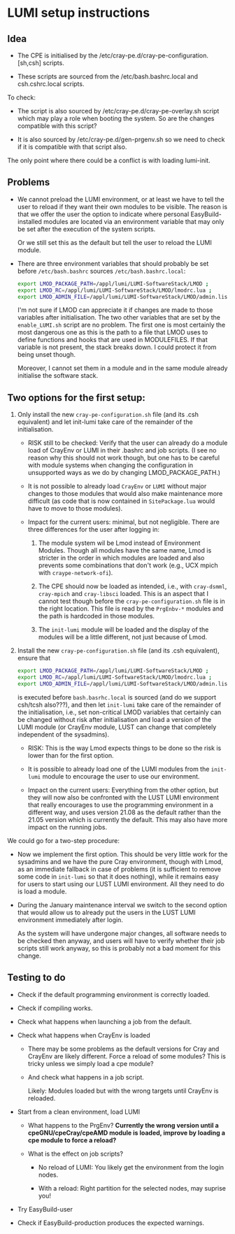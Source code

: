 # LUMI setup instructions

## Idea

  * The CPE is initialised by the /etc/cray-pe.d/cray-pe-configuration.[sh,csh] scripts.

  * These scripts are sourced from the /etc/bash.bashrc.local and csh.cshrc.local
    scripts.

To check:

  * The script is also sourced by /etc/cray-pe.d/cray-pe-overlay.sh script which may
    play a role when booting the system. So are the changes compatible with this script?

  * It is also sourced by /etc/cray-pe.d/gen-prgenv.sh so we need to check if it is
    compatible with that script also.

The only point where there could be a conflict is with loading lumi-init.


## Problems

  * We cannot preload the LUMI environment, or at least we have to tell the user to reload if
    they want their own modules to be visible. The reason is that we offer the user the option
    to indicate where personal EasyBuild-installed modules are located via an environment
    variable that may only be set after the execution of the system scripts.

    Or we still set this as the default but tell the user to reload the LUMI module.

  * There are three environment variables that should probably be set before `/etc/bash.bashrc`
    sources `/etc/bash.bashrc.local`:

    ```bash
    export LMOD_PACKAGE_PATH=/appl/lumi/LUMI-SoftwareStack/LMOD ;
    export LMOD_RC=/appl/lumi/LUMI-SoftwareStack/LMOD/lmodrc.lua ;
    export LMOD_ADMIN_FILE=/appl/lumi/LUMI-SoftwareStack/LMOD/admin.list ;
    ```

    I'm not sure if LMOD can appreciate it if changes are made to those variables after
    initialisation. The two other variables that are set by the `enable_LUMI.sh` script are no
    problem. The first one is most certainly the most dangerous one as this is the
    path to a file that LMOD uses to define functions and hooks that are used in MODULEFILES.
    If that variable is not present, the stack breaks down. I could protect it from
    being unset though.

    Moreover, I cannot set them in a module and in the same module already initialise
    the software stack.


## Two options for the first setup:

 1. Only install the new `cray-pe-configuration.sh` file (and its .csh equivalent)
    and let init-lumi take care of the remainder of the initialisation.

      * RISK still to be checked: Verify that the user can already do a module load
        of CrayEnv or LUMI in their .bashrc and job scripts. (I see no reason why this
        should not work though, but one has to be careful with module systems when
        changing the configuration in unsupported ways as we do by changing LMOD_PACKAGE_PATH.)

      * It is not possible to already load `CrayEnv` or `LUMI` without major changes to those
        modules that would also make maintenance more difficult (as code that is now contained
        in `SitePackage.lua` would have to move to those modules).

      * Impact for the current users: minimal, but not negligible. There are three differences
        for the user after logging in:

         1. The module system wil be Lmod instead of Environment Modules. Though all
            modules have the same name, Lmod is stricter in the order in which modules
            are loaded and also prevents some combinations that don't work (e.g., UCX
            mpich with `craype-network-ofi`).

         2. The CPE should now be loaded as intended, i.e., with `cray-dsmml`, `cray-mpich`
            and `cray-libsci` loaded. This is an aspect that I cannot test though before
            the `cray-pe-configuration.sh` file is in the right location. This file
            is read by the `PrgEnbv-*` modules and the path is hardcoded in those modules.

         3. The `init-lumi` module will be loaded and the display of the modules will be a
            little different, not just because of Lmod.

 2. Install the new `cray-pe-configuration.sh` file (and its .csh equivalent), ensure
    that

    ```bash
    export LMOD_PACKAGE_PATH=/appl/lumi/LUMI-SoftwareStack/LMOD ;
    export LMOD_RC=/appl/lumi/LUMI-SoftwareStack/LMOD/lmodrc.lua ;
    export LMOD_ADMIN_FILE=/appl/lumi/LUMI-SoftwareStack/LMOD/admin.list ;
    ```

    is executed before `bash.basrhc.local` is sourced (and do we support csh/tcsh also???),
    and then let `init-lumi` take care of the remainder of the initialisation, i.e.,
    set non-critical LMOD variables that certainly can be changed without risk after
    initialisation and load a version of the LUMI module (or CrayEnv module, LUST can
    change that completely independent of the sysadmins).

      * RISK: This is the way Lmod expects things to be done so the risk is lower than
        for the first option.

      * It is possible to already load one of the LUMI modules from the `init-lumi` module
        to encourage the user to use our environment.

      * Impact on the current users: Everything from the other option, but they will
        now also be confronted with the LUST LUMI environment that really encourages to use
        the programming environment in a different way, and uses version 21.08 as the default
        rather than the 21.05 version which is currently the default. This may also have more
        impact on the running jobs.

We could go for a two-step procedure:

  * Now we implement the first option. This should be very little work for the sysadmins
    and we have the pure Cray environment, though with Lmod, as an immediate fallback
    in case of problems (it is sufficient to remove some code in `init-lumi` so that
    it does nothing), while it remains easy for users to start using our LUST LUMI
    environment. All they need to do is load a module.

  * During the January maintenance interval we switch to the second option that would
    allow us to already put the users in the LUST LUMI environment immediately after
    login.

    As the system will have undergone major changes, all software needs to be checked
    then anyway, and users will have to verify whether their job scripts still work
    anyway, so this is probably not a bad moment for this change.


## Testing to do

  * Check if the default programming environment is correctly loaded.

  * Check if compiling works.

  * Check what happens when launching a job from the default.

  * Check what happens when CrayEnv is loaded

      * There may be some problems as the default versions for Cray and
        CrayEnv are likely different. Force a reload of some modules? This is
        tricky unless we simply load a cpe module?

      * And check what happens in a job script.

        Likely: Modules loaded but with the wrong targets until CrayEnv is reloaded.

  * Start from a clean environment, load LUMI

      * What happens to the PrgEnv? **Currently the wrong version until a cpeGNU/cpeCray/cpeAMD
        module is loaded, improve by loading a cpe module to force a reload?**

      * What is the effect on job scripts?

          * No reload of LUMI: You likely get the environment from the login nodes.

          * With a reload: Right partition for the selected nodes, may suprise you!

  * Try EasyBuild-user

  * Check if EasyBuild-production produces the expected warnings.


